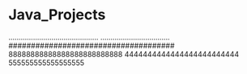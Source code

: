 # Java_Projects
............................................
..................................
#####################################
88888888888888888888888888
4444444444444444444444444
555555555555555555
